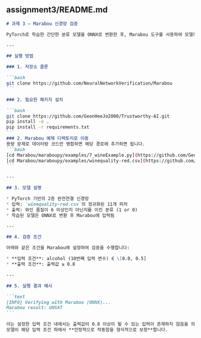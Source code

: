 ## assignment3/README.md

````markdown
# 과제 3 – Marabou 신경망 검증

PyTorch로 학습한 간단한 분류 모델을 ONNX로 변환한 후, Marabou 도구를 사용하여 모델이 특정 조건에서 안정적으로 작동하는지를 형식적으로 검증합니다.

---

## 실행 방법

### 1. 저장소 클론

```bash
git clone https://github.com/NeuralNetworkVerification/Marabou
```

### 2. 필요한 패키지 설치

```bash
git clone https://github.com/GeonHeeJo2000/Trustworthy-AI.git
pip install -e .
pip install -r requirements.txt
```
### 2. Marabou 예제 디렉토리로 이동
용량 문제로 데이터랑 코드만 병합하면 해당 경로에 추가하면 됩니다.
```bash
[cd Marabou/maraboupy/examples/7_wineExample.py](https://github.com/GeonHeeJo2000/Trustworthy-AI/blob/main/assigment3/maraboupy/examples/7_wineExample.py)
[cd Marabou/maraboupy/examples/winequality-red.csv](https://github.com/GeonHeeJo2000/Trustworthy-AI/blob/main/assigment3/maraboupy/examples/winequality-red.csv)
```

---

## 3. 모델 설명

* PyTorch 기반의 2층 완전연결 신경망
* 입력: `winequality-red.csv`의 정규화된 11개 피처
* 출력: 와인 품질이 6 이상인지 아닌지를 이진 분류 (1 or 0)
* 학습된 모델은 ONNX로 변환 후 Marabou에 입력됨

---

## 4. 검증 조건

아래와 같은 조건을 Marabou에 설정하여 검증을 수행합니다:

* **입력 조건**: alcohol (10번째 입력 변수) ∈ \[0.0, 0.5]
* **출력 조건**: 출력값 ≥ 0.8

---

## 5. 실행 결과 예시

```text
[INFO] Verifying with Marabou (ONNX)...
Marabou result: UNSAT
```

이는 설정한 입력 조건 내에서는 출력값이 0.8 이상이 될 수 있는 입력이 존재하지 않음을 의미하며,
모델이 해당 입력 조건 하에서 **안정적으로 작동함을 형식적으로 보장**합니다.
